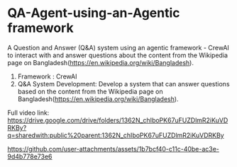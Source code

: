 # QA-Agent-using-an-Agentic framework
A Question and Answer (Q&amp;A) system using an agentic framework - CrewAI to interact with and answer questions about the content from the Wikipedia  page on Bangladesh(https://en.wikipedia.org/wiki/Bangladesh).


1. Framework : CrewAI
2. Q&A System Development: Develop a system that can answer questions based on the 
content from the Wikipedia page on 
Bangladesh(https://en.wikipedia.org/wiki/Bangladesh).

Full video link: https://drive.google.com/drive/folders/1362N_chIboPK67uFUZDlmR2iKuVDRKBy?q=sharedwith:public%20parent:1362N_chIboPK67uFUZDlmR2iKuVDRKBy




https://github.com/user-attachments/assets/1b7bcf40-c11c-40be-ac3e-9d4b778e73e6

